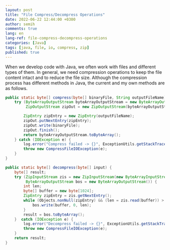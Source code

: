 ```yaml
---
layout: post
title: "File Compress/Decompress Operations"
date: 2022-06-22 12:44:00 +0300
author: semih
comments: true
lang: en
lang-ref: file-compress-decompress-operations
categories: [Java]
tags: [java, file, io, compress, zip]
published: true
---
```

When we develop code with Java, we often work with files and different types of them. In general, we need compression operations to keep the file content intact and to reduce the file size. Although the compression process has different methods in Java, the current and my own methods are as follows.

```java
public static byte[] compress(byte[] binaryFile, String outputFileName) {
    try (ByteArrayOutputStream byteArrayOutputStream = new ByteArrayOutputStream();
         ZipOutputStream zipOut = new ZipOutputStream(byteArrayOutputStream)) {

        ZipEntry zipEntry = new ZipEntry(outputFileName);
        zipOut.putNextEntry(zipEntry);
        zipOut.write(binaryFile);
        zipOut.finish();
        return byteArrayOutputStream.toByteArray();
    } catch (IOException e) {
        log.error("Compress failed -> {}", ExceptionUtils.getStackTrace(e));
        throw new CompressFileIOException(e);
    }
}

public static byte[] decompress(byte[] input) {
    byte[] result;
    try (ZipInputStream zis = new ZipInputStream(new ByteArrayInputStream(input));
         ByteArrayOutputStream bos = new ByteArrayOutputStream()) {
        int len;
        byte[] buffer = new byte[1024];
        ZipEntry zipEntry = zis.getNextEntry();
        while (Objects.nonNull(zipEntry) && (len = zis.read(buffer)) > 0){
            bos.write(buffer, 0, len);
        }
        result = bos.toByteArray();
    }  catch (IOException e) {
        log.error("Decompress failed -> {}", ExceptionUtils.getStackTrace(e));
        throw new CompressFileIOException(e);
    }
    return result;
}
```